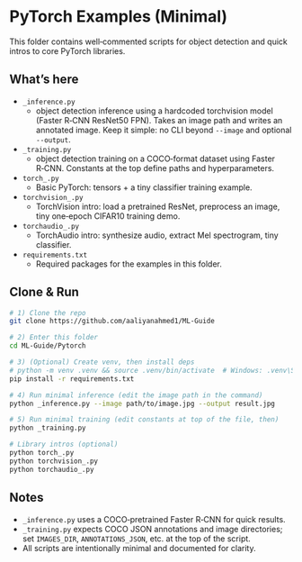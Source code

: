 # PyTorch Examples (Minimal)

This folder contains well‑commented scripts for object detection and
quick intros to core PyTorch libraries.

## What’s here

- `_inference.py`
  - object detection inference using a hardcoded torchvision model
    (Faster R‑CNN ResNet50 FPN). Takes an image path and writes an annotated
    image. Keep it simple: no CLI beyond `--image` and optional `--output`.
- `_training.py`
  - object detection training on a COCO‑format dataset using
    Faster R‑CNN. Constants at the top define paths and hyperparameters.
- `torch_.py`
  - Basic PyTorch: tensors + a tiny classifier training example.
- `torchvision_.py`
  - TorchVision intro: load a pretrained ResNet, preprocess an image, tiny
    one‑epoch CIFAR10 training demo.
- `torchaudio_.py`
  - TorchAudio intro: synthesize audio, extract Mel spectrogram, tiny
    classifier.
- `requirements.txt`
  - Required packages for the examples in this folder.

## Clone & Run

```bash
# 1) Clone the repo
git clone https://github.com/aaliyanahmed1/ML-Guide

# 2) Enter this folder
cd ML-Guide/Pytorch

# 3) (Optional) Create venv, then install deps
# python -m venv .venv && source .venv/bin/activate  # Windows: .venv\Scripts\activate
pip install -r requirements.txt

# 4) Run minimal inference (edit the image path in the command)
python _inference.py --image path/to/image.jpg --output result.jpg

# 5) Run minimal training (edit constants at top of the file, then)
python _training.py

# Library intros (optional)
python torch_.py
python torchvision_.py
python torchaudio_.py
```

## Notes

- `_inference.py` uses a COCO‑pretrained Faster R‑CNN for quick results.
- `_training.py` expects COCO JSON annotations and image directories; set
  `IMAGES_DIR`, `ANNOTATIONS_JSON`, etc. at the top of the script.
- All scripts are intentionally minimal and documented for clarity.
